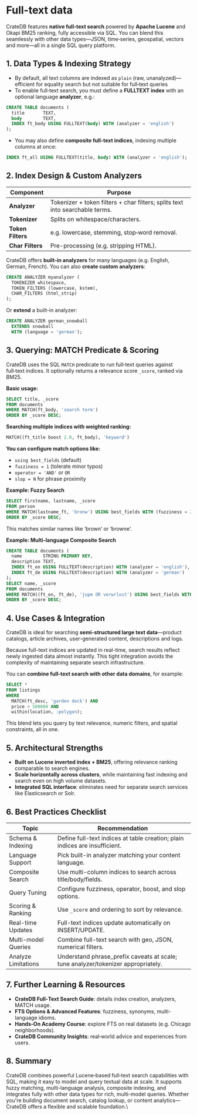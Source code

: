 # Full-text data

CrateDB features **native full‑text search** powered by **Apache Lucene** and Okapi BM25 ranking, fully accessible via SQL. You can blend this seamlessly with other data types—JSON, time‑series, geospatial, vectors and more—all in a single SQL query platform.

## 1. Data Types & Indexing Strategy

* By default, all text columns are indexed as `plain` (raw, unanalyzed)—efficient for equality search but not suitable for full‑text queries
* To enable full‑text search, you must define a **FULLTEXT index** with an optional language **analyzer**, e.g.:

```sql
CREATE TABLE documents (
  title       TEXT,
  body        TEXT,
  INDEX ft_body USING FULLTEXT(body) WITH (analyzer = 'english')
);
```

* You may also define **composite full-text indices**, indexing multiple columns at once:

```sql
INDEX ft_all USING FULLTEXT(title, body) WITH (analyzer = 'english');
```

## 2. Index Design & Custom Analyzers

| Component         | Purpose                                                                      |
| ----------------- | ---------------------------------------------------------------------------- |
| **Analyzer**      | Tokenizer + token filters + char filters; splits text into searchable terms. |
| **Tokenizer**     | Splits on whitespace/characters.                                             |
| **Token Filters** | e.g. lowercase, stemming, stop‑word removal.                                 |
| **Char Filters**  | Pre-processing (e.g. stripping HTML).                                        |

CrateDB offers **built-in analyzers** for many languages (e.g. English, German, French). You can also **create custom analyzers**:

```sql
CREATE ANALYZER myanalyzer (
  TOKENIZER whitespace,
  TOKEN_FILTERS (lowercase, kstem),
  CHAR_FILTERS (html_strip)
);
```

Or **extend** a built-in analyzer:

```sql
CREATE ANALYZER german_snowball
  EXTENDS snowball
  WITH (language = 'german');
```

## 3. Querying: MATCH Predicate & Scoring

CrateDB uses the SQL `MATCH` predicate to run full‑text queries against full‑text indices. It optionally returns a relevance score `_score`, ranked via BM25.

**Basic usage:**

```sql
SELECT title, _score
FROM documents
WHERE MATCH(ft_body, 'search term')
ORDER BY _score DESC;
```

**Searching multiple indices with weighted ranking:**

```sql
MATCH((ft_title boost 2.0, ft_body), 'keyword')
```

**You can configure match options like:**

* `using best_fields` (default)
* `fuzziness = 1` (tolerate minor typos)
* `operator = 'AND'` or `OR`
* `slop = N` for phrase proximity

**Example: Fuzzy Search**

```sql
SELECT firstname, lastname, _score
FROM person
WHERE MATCH(lastname_ft, 'bronw') USING best_fields WITH (fuzziness = 2)
ORDER BY _score DESC;
```

This matches similar names like ‘brown’ or ‘browne’.

**Example: Multi‑language Composite Search**

```sql
CREATE TABLE documents (
  name        STRING PRIMARY KEY,
  description TEXT,
  INDEX ft_en USING FULLTEXT(description) WITH (analyzer = 'english'),
  INDEX ft_de USING FULLTEXT(description) WITH (analyzer = 'german')
);
SELECT name, _score
FROM documents
WHERE MATCH((ft_en, ft_de), 'jupm OR verwrlost') USING best_fields WITH (fuzziness = 1)
ORDER BY _score DESC;
```

## 4. Use Cases & Integration

CrateDB is ideal for searching **semi-structured large text data**—product catalogs, article archives, user-generated content, descriptions and logs.

Because full-text indices are updated in real-time, search results reflect newly ingested data almost instantly. This tight integration avoids the complexity of maintaining separate search infrastructure.

You can **combine full-text search with other data domains**, for example:

```sql
SELECT *
FROM listings
WHERE 
  MATCH(ft_desc, 'garden deck') AND
  price < 500000 AND
  within(location, :polygon);
```

This blend lets you query by text relevance, numeric filters, and spatial constraints, all in one.

## 5. Architectural Strengths

* **Built on Lucene inverted index + BM25**, offering relevance ranking comparable to search engines.
* **Scale horizontally across clusters**, while maintaining fast indexing and search even on high volume datasets.
* **Integrated SQL interface**: eliminates need for separate search services like Elasticsearch or Solr.

## 6. Best Practices Checklist

| Topic               | Recommendation                                                                     |
| ------------------- | ---------------------------------------------------------------------------------- |
| Schema & Indexing   | Define full-text indices at table creation; plain indices are insufficient.        |
| Language Support    | Pick built-in analyzer matching your content language.                             |
| Composite Search    | Use multi-column indices to search across title/body/fields.                       |
| Query Tuning        | Configure fuzziness, operator, boost, and slop options.                            |
| Scoring & Ranking   | Use `_score` and ordering to sort by relevance.                                    |
| Real-time Updates   | Full-text indices update automatically on INSERT/UPDATE.                           |
| Multi-model Queries | Combine full-text search with geo, JSON, numerical filters.                        |
| Analyze Limitations | Understand phrase\_prefix caveats at scale; tune analyzer/tokenizer appropriately. |

## 7. Further Learning & Resources

* **CrateDB Full‑Text Search Guide**: details index creation, analyzers, MATCH usage.
* **FTS Options & Advanced Features**: fuzziness, synonyms, multi-language idioms.
* **Hands‑On Academy Course**: explore FTS on real datasets (e.g. Chicago neighborhoods).
* **CrateDB Community Insights**: real‑world advice and experiences from users.

## **8. Summary**

CrateDB combines powerful Lucene‑based full‑text search capabilities with SQL, making it easy to model and query textual data at scale. It supports fuzzy matching, multi-language analysis, composite indexing, and integrates fully with other data types for rich, multi-model queries. Whether you're building document search, catalog lookup, or content analytics—CrateDB offers a flexible and scalable foundation.\
